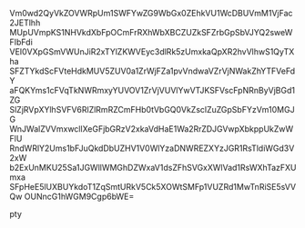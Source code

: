 Vm0wd2QyVkZOVWRpUm1SWFYwZG9WbGx0ZEhkVU1WcDBUVmM1VjFac2JETlhh
MUpUVmpKS1NHVkdXbFpOCmFrRXhWbXBCZUZkSFZrbGpSbVJYQ2sweWFIbFdi
VEI0VXpGSmVWUnJiR2xTYlZKWVEyc3dlRk5zUmxkaQpXR2hvVlhwS1QyTXha
SFZTYkdScFVteHdkMUV5ZUV0a1ZrWjFZa1pvVndwaVZrVjNWakZhYTFVeFdY
aFQKYms1cFVqTkNWRmxyYUVOV1ZrVjVUVlYwVTJKSFVscFpNRnByVjBGd1ZG
SlZjRVpXYlhSVFV6RlZlRmRZCmFHb0tVbGQ0VkZsclZuZGpSbFYzVm10MGJG
WnJWalZVVmxwcllXeGFjbGRzV2xkaVdHaE1Wa2RrZDJGVwpXbkppUkZwWFlU
RndWRlY2Ums1bFJuQkdDbUZHV1V0WlYzaDNWREZXYzJGR1RsTldiWGd3V2xW
b2ExUnMKU25Sa1JGWllWMGhDZWxaV1dsZFhSVGxXWlVad1RsWXhTazFXUmxa
SFpHeE5lUXBUYkdoT1ZqSmtURkV5Ck5XOWtSMFp1VUZRd1MwTnRiSE5sVVQw
OUNncG1hWGM9Cgp6bWE=

pty